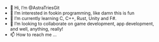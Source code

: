 - 👋 Hi, I’m @AstraTriesGit
- 👀 I’m interested in fookin programming, like damn this is fun
- 🌱 I’m currently learning C, C++, Rust, Unity and F#.
- 💞️ I’m looking to collaborate on game development, app development, and well, anything, really!
- 📫 How to reach me ...

<!---
AstraTriesGit/AstraTriesGit is a ✨ special ✨ repository because its `README.md` (this file) appears on your GitHub profile.
You can click the Preview link to take a look at your changes.
--->
